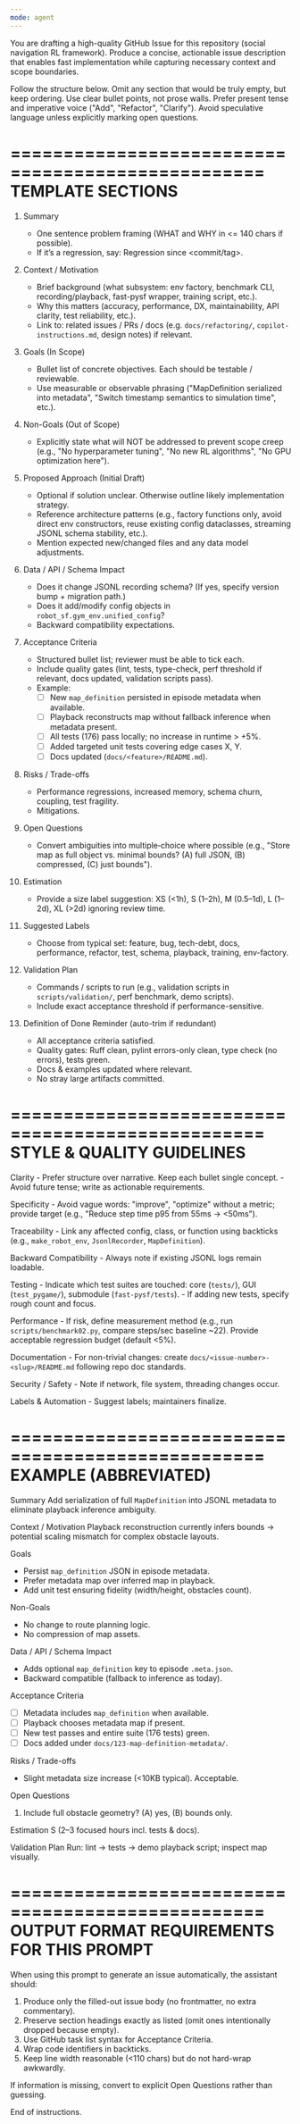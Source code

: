 ```yaml
---
mode: agent
---
```

You are drafting a high-quality GitHub Issue for this repository (social navigation RL framework). Produce a concise, actionable issue description that enables fast implementation while capturing necessary context and scope boundaries.

Follow the structure below. Omit any section that would be truly empty, but keep ordering. Use clear bullet points, not prose walls. Prefer present tense and imperative voice ("Add", "Refactor", "Clarify"). Avoid speculative language unless explicitly marking open questions.

==================================================
TEMPLATE SECTIONS
==================================================
1. Summary
	- One sentence problem framing (WHAT and WHY in <= 140 chars if possible).
	- If it’s a regression, say: Regression since <commit/tag>.

2. Context / Motivation
	- Brief background (what subsystem: env factory, benchmark CLI, recording/playback, fast-pysf wrapper, training script, etc.).
	- Why this matters (accuracy, performance, DX, maintainability, API clarity, test reliability, etc.).
	- Link to: related issues / PRs / docs (e.g. `docs/refactoring/`, `copilot-instructions.md`, design notes) if relevant.

3. Goals (In Scope)
	- Bullet list of concrete objectives. Each should be testable / reviewable.
	- Use measurable or observable phrasing ("MapDefinition serialized into metadata", "Switch timestamp semantics to simulation time", etc.).

4. Non-Goals (Out of Scope)
	- Explicitly state what will NOT be addressed to prevent scope creep (e.g., "No hyperparameter tuning", "No new RL algorithms", "No GPU optimization here").

5. Proposed Approach (Initial Draft)
	- Optional if solution unclear. Otherwise outline likely implementation strategy.
	- Reference architecture patterns (e.g., factory functions only, avoid direct env constructors, reuse existing config dataclasses, streaming JSONL schema stability, etc.).
	- Mention expected new/changed files and any data model adjustments.

6. Data / API / Schema Impact
	- Does it change JSONL recording schema? (If yes, specify version bump + migration path.)
	- Does it add/modify config objects in `robot_sf.gym_env.unified_config`?
	- Backward compatibility expectations.

7. Acceptance Criteria
	- Structured bullet list; reviewer must be able to tick each.
	- Include quality gates (lint, tests, type-check, perf threshold if relevant, docs updated, validation scripts pass).
	- Example:
		- [ ] New `map_definition` persisted in episode metadata when available.
		- [ ] Playback reconstructs map without fallback inference when metadata present.
		- [ ] All tests (176) pass locally; no increase in runtime > +5%.
		- [ ] Added targeted unit tests covering edge cases X, Y.
		- [ ] Docs updated (`docs/<feature>/README.md`).

8. Risks / Trade-offs
	- Performance regressions, increased memory, schema churn, coupling, test fragility.
	- Mitigations.

9. Open Questions
	- Convert ambiguities into multiple‑choice where possible (e.g., "Store map as full object vs. minimal bounds? (A) full JSON, (B) compressed, (C) just bounds").

10. Estimation
	- Provide a size label suggestion: XS (<1h), S (1–2h), M (0.5–1d), L (1–2d), XL (>2d) ignoring review time.

11. Suggested Labels
	- Choose from typical set: feature, bug, tech-debt, docs, performance, refactor, test, schema, playback, training, env-factory.

12. Validation Plan
	- Commands / scripts to run (e.g., validation scripts in `scripts/validation/`, perf benchmark, demo scripts).
	- Include exact acceptance threshold if performance-sensitive.

13. Definition of Done Reminder (auto-trim if redundant)
	- All acceptance criteria satisfied.
	- Quality gates: Ruff clean, pylint errors-only clean, type check (no errors), tests green.
	- Docs & examples updated where relevant.
	- No stray large artifacts committed.

==================================================
STYLE & QUALITY GUIDELINES
==================================================
Clarity
	- Prefer structure over narrative. Keep each bullet single concept.
	- Avoid future tense; write as actionable requirements.

Specificity
	- Avoid vague words: "improve", "optimize" without a metric; provide target (e.g., "Reduce step time p95 from 55ms → <50ms").

Traceability
	- Link any affected config, class, or function using backticks (e.g., `make_robot_env`, `JsonlRecorder`, `MapDefinition`).

Backward Compatibility
	- Always note if existing JSONL logs remain loadable.

Testing
	- Indicate which test suites are touched: core (`tests/`), GUI (`test_pygame/`), submodule (`fast-pysf/tests`).
	- If adding new tests, specify rough count and focus.

Performance
	- If risk, define measurement method (e.g., run `scripts/benchmark02.py`, compare steps/sec baseline ~22). Provide acceptable regression budget (default <5%).

Documentation
	- For non-trivial changes: create `docs/<issue-number>-<slug>/README.md` following repo doc standards.

Security / Safety
	- Note if network, file system, threading changes occur.

Labels & Automation
	- Suggest labels; maintainers finalize.

==================================================
EXAMPLE (ABBREVIATED)
==================================================
Summary
Add serialization of full `MapDefinition` into JSONL metadata to eliminate playback inference ambiguity.

Context / Motivation
Playback reconstruction currently infers bounds → potential scaling mismatch for complex obstacle layouts.

Goals
- Persist `map_definition` JSON in episode metadata.
- Prefer metadata map over inferred map in playback.
- Add unit test ensuring fidelity (width/height, obstacles count).

Non-Goals
- No change to route planning logic.
- No compression of map assets.

Data / API / Schema Impact
- Adds optional `map_definition` key to episode `.meta.json`.
- Backward compatible (fallback to inference as today).

Acceptance Criteria
- [ ] Metadata includes `map_definition` when available.
- [ ] Playback chooses metadata map if present.
- [ ] New test passes and entire suite (176 tests) green.
- [ ] Docs added under `docs/123-map-definition-metadata/`.

Risks / Trade-offs
- Slight metadata size increase (<10KB typical). Acceptable.

Open Questions
1. Include full obstacle geometry? (A) yes, (B) bounds only.

Estimation
S (2–3 focused hours incl. tests & docs).

Validation Plan
Run: lint → tests → demo playback script; inspect map visually.

==================================================
OUTPUT FORMAT REQUIREMENTS FOR THIS PROMPT
==================================================
When using this prompt to generate an issue automatically, the assistant should:
1. Produce only the filled-out issue body (no frontmatter, no extra commentary).
2. Preserve section headings exactly as listed (omit ones intentionally dropped because empty).
3. Use GitHub task list syntax for Acceptance Criteria.
4. Wrap code identifiers in backticks.
5. Keep line width reasonable (<110 chars) but do not hard-wrap awkwardly.

If information is missing, convert to explicit Open Questions rather than guessing.

End of instructions.